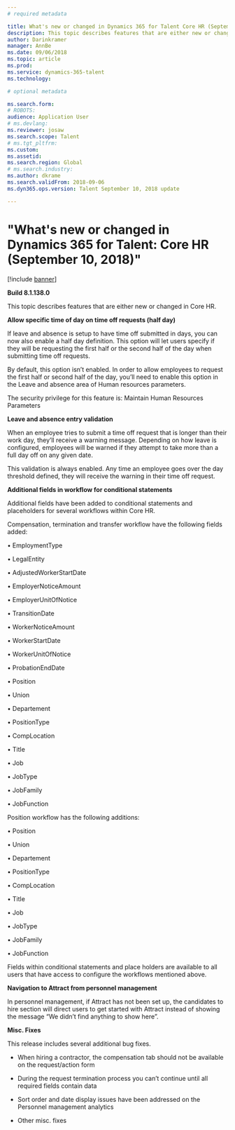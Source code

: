 ```yaml
---
# required metadata

title: What's new or changed in Dynamics 365 for Talent Core HR (September 10, 2018)
description: This topic describes features that are either new or changed in Microsoft Dynamics 365 for Talent Core HR.
author: Darinkramer
manager: AnnBe
ms.date: 09/06/2018
ms.topic: article
ms.prod: 
ms.service: dynamics-365-talent
ms.technology: 

# optional metadata

ms.search.form: 
# ROBOTS: 
audience: Application User
# ms.devlang: 
ms.reviewer: josaw
ms.search.scope: Talent
# ms.tgt_pltfrm: 
ms.custom: 
ms.assetid: 
ms.search.region: Global
# ms.search.industry: 
ms.author: dkrame
ms.search.validFrom: 2018-09-06
ms.dyn365.ops.version: Talent September 10, 2018 update

---
```


# "What's new or changed in Dynamics 365 for Talent: Core HR (September 10, 2018)"

[!include [banner](includes/banner.md)]

**Build 8.1.138.0**

This topic describes features that are either new or changed in Core HR.

**Allow specific time of day on time off requests (half day)**

If leave and absence is setup to have time off submitted in days, you can now
also enable a half day definition. This option will let users specify if they
will be requesting the first half or the second half of the day when submitting
time off requests.

By default, this option isn’t enabled. In order to allow employees to request
the first half or second half of the day, you’ll need to enable this option in
the Leave and absence area of Human resources parameters.

The security privilege for this feature is: Maintain Human Resources Parameters

**Leave and absence entry validation**

When an employee tries to submit a time off request that is longer than their
work day, they’ll receive a warning message. Depending on how leave is
configured, employees will be warned if they attempt to take more than a full
day off on any given date.

This validation is always enabled. Any time an employee goes over the day
threshold defined, they will receive the warning in their time off request.

**Additional fields in workflow for conditional statements**

Additional fields have been added to conditional statements and placeholders for
several workflows within Core HR.

Compensation, termination and transfer workflow have the following fields added:

• EmploymentType

• LegalEntity

• AdjustedWorkerStartDate

• EmployerNoticeAmount

• EmployerUnitOfNotice

• TransitionDate

• WorkerNoticeAmount

• WorkerStartDate

• WorkerUnitOfNotice

• ProbationEndDate

• Position

• Union

• Departement

• PositionType

• CompLocation

• Title

• Job

• JobType

• JobFamily

• JobFunction

Position workflow has the following additions:

• Position

• Union

• Departement

• PositionType

• CompLocation

• Title

• Job

• JobType

• JobFamily

• JobFunction

Fields within conditional statements and place holders are available to all
users that have access to configure the workflows mentioned above.

**Navigation to Attract from personnel management**

In personnel management, if Attract has not been set up, the candidates to hire
section will direct users to get started with Attract instead of showing the
message “We didn’t find anything to show here”.

**Misc. Fixes**

This release includes several additional bug fixes.

-   When hiring a contractor, the compensation tab should not be available on
    the request/action form

-   During the request termination process you can’t continue until all required
    fields contain data

-   Sort order and date display issues have been addressed on the Personnel
    management analytics

-   Other misc. fixes

